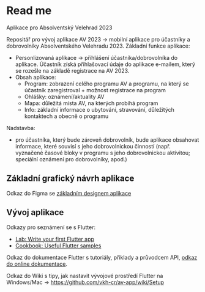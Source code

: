# Read me

Aplikace pro Absolventský Velehrad 2023

Repositář pro vývoj aplikace AV 2023 -> mobilní aplikace pro účastníky a dobrovolníky Absolventského Velehradu 2023.
Základní funkce aplikace:
- Personlizovaná aplikace -> přihlášení účastníka/dobrovolníka do aplikace. Účastník získá přihlašovací údaje do aplikace e-mailem, který se rozešle na základě registrace na AV 2023.
- Obsah aplikace:
  - Program: zobrazení celého programu AV a programu, na který se účastník zaregistroval + možnost registrace na program
  - Ohlášky: oznámení/aktuality AV
  - Mapa: důležitá místa AV, na kterých probíhá program
  - Info: základní informace o ubytování, stravování, důležitých kontaktech a obecně o programu

Nadstavba:
- pro účastníka, který bude zároveň dobrovolník, bude aplikace obsahovat informace, které souvisí s jeho dobrovolnickou činností (např. vyznačené časové bloky v programu s jeho dobrovolnickou aktivitou; speciální oznámení pro dobrovolníky, apod.)

## Základní grafický návrh aplikace

Odkaz do Figma se [základním designem aplikace](https://www.figma.com/file/AwWWI7HHs8Nh1jtiUrCaHa/App-First-draft?node-id=0%3A1&t=xkYTZ3Mz2eovnbQo-1)



## Vývoj aplikace

Odkazy pro seznámení se s Flutter:

- [Lab: Write your first Flutter app](https://docs.flutter.dev/get-started/codelab)
- [Cookbook: Useful Flutter samples](https://docs.flutter.dev/cookbook)

Odkaz do dokumentace Flutter s tutoriály, přiklady a průvodcem API, [odkaz do online dokumentace](https://docs.flutter.dev/).

Odkaz do Wiki s tipy, jak nastavit vývojové prostředí Flutter na Windows/Mac -> https://github.com/vkh-cr/av-app/wiki/Setup
